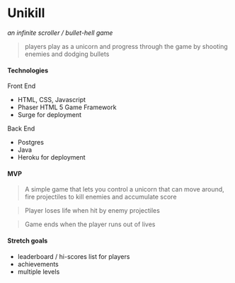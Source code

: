 # Unikill
*an infinite scroller / bullet-hell game*

> players play as a unicorn and progress through the game by shooting enemies and dodging bullets

#### Technologies
Front End
- HTML, CSS, Javascript
- Phaser HTML 5 Game Framework
- Surge for deployment

Back End
- Postgres
- Java
- Heroku for deployment

#### MVP
> A simple game that lets you control a unicorn that can move around, fire projectiles to kill enemies and accumulate score

> Player loses life when hit by enemy projectiles

> Game ends when the player runs out of lives

#### Stretch goals
- leaderboard / hi-scores list for players
- achievements
- multiple levels
